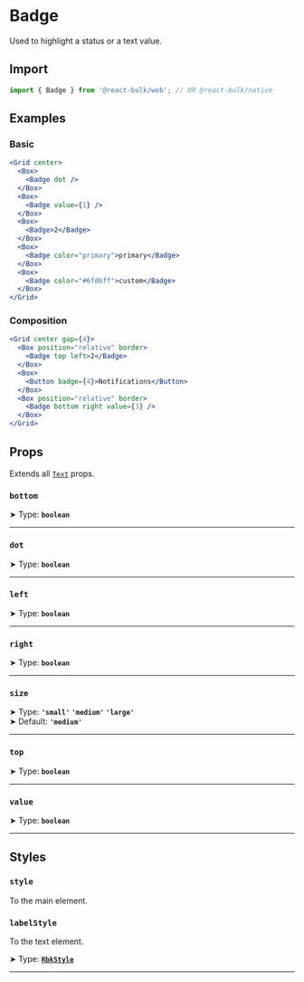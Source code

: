 # Badge

Used to highlight a status or a text value.


## Import

```jsx
import { Badge } from '@react-bulk/web'; // OR @react-bulk/native
```

## Examples

### Basic

```jsx live
<Grid center>
  <Box>
    <Badge dot />
  </Box>
  <Box>
    <Badge value={1} />
  </Box>
  <Box>
    <Badge>2</Badge>
  </Box>
  <Box>
    <Badge color="primary">primary</Badge>
  </Box>
  <Box>
    <Badge color="#6fd6ff">custom</Badge>
  </Box>
</Grid>
```

### Composition

```jsx live
<Grid center gap={4}>
  <Box position="relative" border>
    <Badge top left>2</Badge>
  </Box>
  <Box>
    <Button badge={4}>Notifications</Button>
  </Box>
  <Box position="relative" border>
    <Badge bottom right value={3} />
  </Box>
</Grid>
```


## Props

Extends all [`Text`](/docs/core/box/text#props) props.

### **`bottom`**

➤ Type: **`boolean`** <br/>

---

### **`dot`**

➤ Type: **`boolean`** <br/>

---

### **`left`**

➤ Type: **`boolean`** <br/>

---

### **`right`**

➤ Type: **`boolean`** <br/>

---

### **`size`**

➤ Type: **`'small'` `'medium'` `'large'`** <br/>
➤ Default: **`'medium'`** <br/>

---

### **`top`**

➤ Type: **`boolean`** <br/>

---

### **`value`**

➤ Type: **`boolean`** <br/>

---

## Styles

### **`style`**
To the main element.

### **`labelStyle`**
To the text element.

➤ Type: **[`RbkStyle`](/docs/type-reference/rbk-style)** <br/>

---
